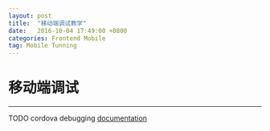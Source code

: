 ```yaml
---
layout: post
title:  "移动端调试教学"
date:   2016-10-04 17:49:00 +0800
categories: Frontend Mobile
tag: Mobile Tunning
---
```



# 移动端调试
---
TODO cordova debugging [documentation](https://cordova.apache.org/docs/en/latest/guide/next/index.html#debugging-cordova-apps)